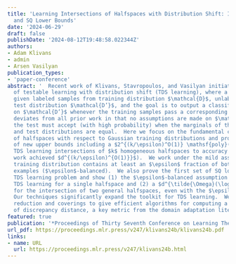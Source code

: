 ```yaml
---
title: 'Learning Intersections of Halfspaces with Distribution Shift: Improved Algorithms
  and SQ Lower Bounds'
date: '2024-06-29'
draft: false
publishDate: '2024-08-12T19:48:58.022344Z'
authors:
- Adam Klivans
- admin
- Arsen Vasilyan
publication_types:
- 'paper-conference'
abstract: '  Recent work of Klivans, Stavropoulos, and Vasilyan initiated the study
  of testable learning with distribution shift (TDS learning), where a learner is
  given labeled samples from training distribution $\mathcal{D}$, unlabeled samples from
  test distribution $\mathcal{D’}$, and the goal is to output a classifier with low error
  on $\mathcal{D’}$ whenever the training samples pass a corresponding test.  Their model
  deviates from all prior work in that no assumptions are made on $\mathcal{D’}$.  Instead,
  the test must accept (with high probability) when the marginals of the training
  and test distributions are equal.  Here we focus on the fundamental case of intersections
  of halfspaces with respect to Gaussian training distributions and prove a variety
  of new upper bounds including a $2^{(k/\epsilon)^O(1)} \mathsf{poly}(d)$-time algorithm for
  TDS learning intersections of $k$ homogeneous halfspaces to accuracy $\epsilon$ (prior
  work achieved $d^{(k/\epsilon)^{O(1)}}$).  We work under the mild assumption that the Gaussian
  training distribution contains at least an $\epsilon$ fraction of both positive and negative
  examples ($\epsilon$-balanced).  We also prove the first set of SQ lower-bounds for any
  TDS learning problem and show (1) the $\epsilon$-balanced assumption is necessary for $\mathsf{poly}(d,1/\epsilon)$-time
  TDS learning for a single halfspace and (2) a $d^{\tilde{\Omega}(\log (1/\epsilon))}$ lower bound
  for the intersection of two general halfspaces, even with the $\epsilon$-balanced assumption.
  Our techniques significantly expand the toolkit for TDS learning.  We use dimension
  reduction and coverings to give efficient algorithms for computing a localized version
  of discrepancy distance, a key metric from the domain adaptation literature.'
featured: true
publication: '*Proceedings of Thirty Seventh Conference on Learning Theory*'
url_pdf: https://proceedings.mlr.press/v247/klivans24b/klivans24b.pdf
links:
- name: URL
  url: https://proceedings.mlr.press/v247/klivans24b.html
---
```


